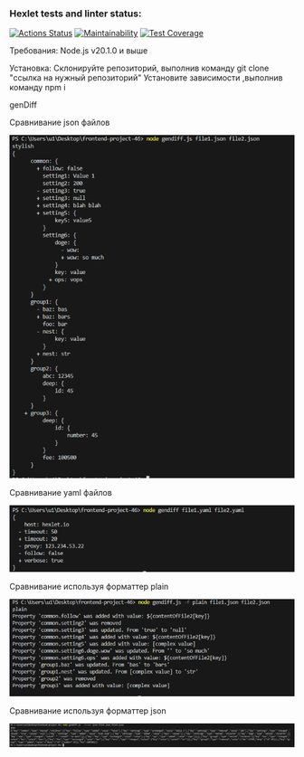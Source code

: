 ### Hexlet tests and linter status:
[![Actions Status](https://github.com/evaanov/frontend-project-46/actions/workflows/hexlet-check.yml/badge.svg)](https://github.com/evaanov/frontend-project-46/actions)   [![Maintainability](https://api.codeclimate.com/v1/badges/bf7c51d15cb48fe8d8ef/maintainability)](https://codeclimate.com/github/evaanov/frontend-project-46/maintainability)   [![Test Coverage](https://api.codeclimate.com/v1/badges/bf7c51d15cb48fe8d8ef/test_coverage)](https://codeclimate.com/github/evaanov/frontend-project-46/test_coverage)

Требования: Node.js v20.1.0 и выше

Установка: Склонируйте репозиторий, выполнив команду git clone "ссылка на нужный репозиторий" Установите зависимости ,выполнив команду npm i

genDiff

Сравнивание json файлов

![Alt text](image-2.png)

Сравнивание yaml файлов

![Alt text](image-1.png)

Сравнивание используя форматтер plain 

![Alt text](image-3.png)

Сравнивание используя форматтер json

![Alt text](image-4.png)
